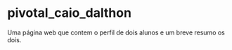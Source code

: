 # pivotal_caio_dalthon


Uma página web que contem o perfil de dois alunos e um breve resumo os dois.